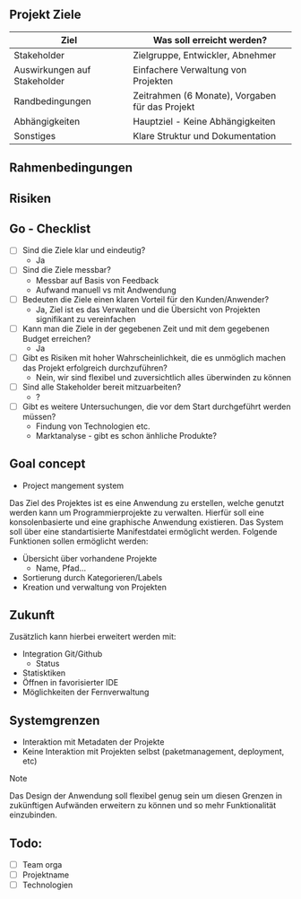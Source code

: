 ## Projekt Ziele

| Ziel                         | Was soll erreicht werden?                       |
| ---------------------------- | ----------------------------------------------- |
| Stakeholder                  | Zielgruppe, Entwickler, Abnehmer                |
| Auswirkungen auf Stakeholder | Einfachere Verwaltung von Projekten             |
| Randbedingungen              | Zeitrahmen (6 Monate), Vorgaben für das Projekt |
| Abhängigkeiten               | Hauptziel - Keine Abhängigkeiten                |
| Sonstiges                    | Klare Struktur und Dokumentation                |

## Rahmenbedingungen

## Risiken

## Go - Checklist

- [ ] Sind die Ziele klar und eindeutig?
  - Ja
- [ ] Sind die Ziele messbar?
  - Messbar auf Basis von Feedback
  - Aufwand manuell vs mit Andwendung
- [ ] Bedeuten die Ziele einen klaren Vorteil für den Kunden/Anwender?
  - Ja, Ziel ist es das Verwalten und die Übersicht von Projekten signifikant zu vereinfachen
- [ ] Kann man die Ziele in der gegebenen Zeit und mit dem gegebenen Budget erreichen?
  - Ja
- [ ] Gibt es Risiken mit hoher Wahrscheinlichkeit, die es unmöglich machen das Projekt erfolgreich durchzuführen?
  - Nein, wir sind flexibel und zuversichtlich alles überwinden zu können
- [ ] Sind alle Stakeholder bereit mitzuarbeiten?
  - ?
- [ ] Gibt es weitere Untersuchungen, die vor dem Start durchgeführt werden müssen?
  - Findung von Technologien etc.
  - Marktanalyse - gibt es schon änhliche Produkte?

## Goal concept

- Project mangement system

Das Ziel des Projektes ist es eine Anwendung zu erstellen, welche genutzt werden kann um Programmierprojekte
zu verwalten. Hierfür soll eine konsolenbasierte und eine graphische Anwendung existieren.
Das System soll über eine standartisierte Manifestdatei ermöglicht werden.
Folgende Funktionen sollen ermöglicht werden:

- Übersicht über vorhandene Projekte
  - Name, Pfad...
- Sortierung durch Kategorieren/Labels
- Kreation und verwaltung von Projekten

## Zukunft

Zusätzlich kann hierbei erweitert werden mit:

- Integration Git/Github
  - Status
- Statisktiken
- Öffnen in favorisierter IDE
- Möglichkeiten der Fernverwaltung

## Systemgrenzen

- Interaktion mit Metadaten der Projekte
- Keine Interaktion mit Projekten selbst (paketmanagement, deployment, etc)

> [!Note]
> Das Design der Anwendung soll flexibel genug sein um diesen Grenzen
> in zukünftigen Aufwänden erweitern zu können und so mehr Funktionalität
> einzubinden.

## Todo:

- [ ] Team orga
- [ ] Projektname
- [ ] Technologien
